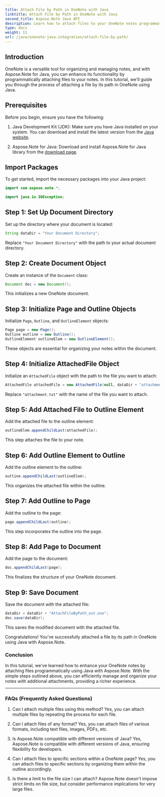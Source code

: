 ```yaml
---
title: Attach File by Path in OneNote with Java
linktitle: Attach File by Path in OneNote with Java
second_title: Aspose.Note Java API
description: Learn how to attach files to your OneNote notes programmatically using Java with Aspose.Note.
type: docs
weight: 11
url: /java/onenote-java-integration/attach-file-by-path/
---
```

## Introduction

OneNote is a versatile tool for organizing and managing notes, and with Aspose.Note for Java, you can enhance its functionality by programmatically attaching files to your notes. In this tutorial, we'll guide you through the process of attaching a file by its path in OneNote using Java.

## Prerequisites

Before you begin, ensure you have the following:

1. Java Development Kit (JDK): Make sure you have Java installed on your system. You can download and install the latest version from the [Java website](https://www.oracle.com/java/).
   
2. Aspose.Note for Java: Download and install Aspose.Note for Java library from the [download page](https://releases.aspose.com/note/java/).

## Import Packages

To get started, import the necessary packages into your Java project:

```java
import com.aspose.note.*;

import java.io.IOException;
```

## Step 1: Set Up Document Directory

Set up the directory where your document is located:

```java
String dataDir = "Your Document Directory";
```

Replace `"Your Document Directory"` with the path to your actual document directory.

## Step 2: Create Document Object

Create an instance of the `Document` class:

```java
Document doc = new Document();
```

This initializes a new OneNote document.

## Step 3: Initialize Page and Outline Objects

Initialize `Page`, `Outline`, and `OutlineElement` objects:

```java
Page page = new Page();
Outline outline = new Outline();
OutlineElement outlineElem = new OutlineElement();
```

These objects are essential for organizing your notes within the document.

## Step 4: Initialize AttachedFile Object

Initialize an `AttachedFile` object with the path to the file you want to attach:

```java
AttachedFile attachedFile = new AttachedFile(null, dataDir + "attachment.txt");
```

Replace `"attachment.txt"` with the name of the file you want to attach.

## Step 5: Add Attached File to Outline Element

Add the attached file to the outline element:

```java
outlineElem.appendChildLast(attachedFile);
```

This step attaches the file to your note.

## Step 6: Add Outline Element to Outline

Add the outline element to the outline:

```java
outline.appendChildLast(outlineElem);
```

This organizes the attached file within the outline.

## Step 7: Add Outline to Page

Add the outline to the page:

```java
page.appendChildLast(outline);
```

This step incorporates the outline into the page.

## Step 8: Add Page to Document

Add the page to the document:

```java
doc.appendChildLast(page);
```

This finalizes the structure of your OneNote document.

## Step 9: Save Document

Save the document with the attached file:

```java
dataDir = dataDir + "AttachFileByPath_out.one";
doc.save(dataDir);
```

This saves the modified document with the attached file.

Congratulations! You've successfully attached a file by its path in OneNote using Java with Aspose.Note.

### Conclusion

In this tutorial, we've learned how to enhance your OneNote notes by attaching files programmatically using Java with Aspose.Note. With the simple steps outlined above, you can efficiently manage and organize your notes with additional attachments, providing a richer experience.

---

### FAQs (Frequently Asked Questions)

1. Can I attach multiple files using this method?
   Yes, you can attach multiple files by repeating the process for each file.

2. Can I attach files of any format?
   Yes, you can attach files of various formats, including text files, images, PDFs, etc.

3. Is Aspose.Note compatible with different versions of Java?
   Yes, Aspose.Note is compatible with different versions of Java, ensuring flexibility for developers.

4. Can I attach files to specific sections within a OneNote page?
   Yes, you can attach files to specific sections by organizing them within the outline accordingly.

5. Is there a limit to the file size I can attach?
   Aspose.Note doesn't impose strict limits on file size, but consider performance implications for very large files.
